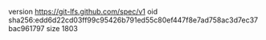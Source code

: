 version https://git-lfs.github.com/spec/v1
oid sha256:edd6d22cd03ff99c95426b791ed55c80ef447f8e7ad758ac3d7ec37bac961797
size 1803
